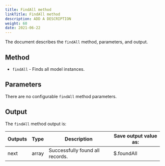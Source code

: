 ```yaml
---
title: FindAll method
linkTitle: FindAll method
description: ADD A DESCRIPTION
weight: 60
date: 2021-06-22
---
```


The document describes the `findAll` method, parameters, and output.

## Method

* `findAll` - Finds all model instances.

## Parameters

There are no configurable `findAll` method parameters.

## Output

The `findAll` method output is:

| Outputs | Type | Description | Save output value as: |
| --- | --- | --- | --- |
| next | array | Successfully found all records. | $.foundAll |
